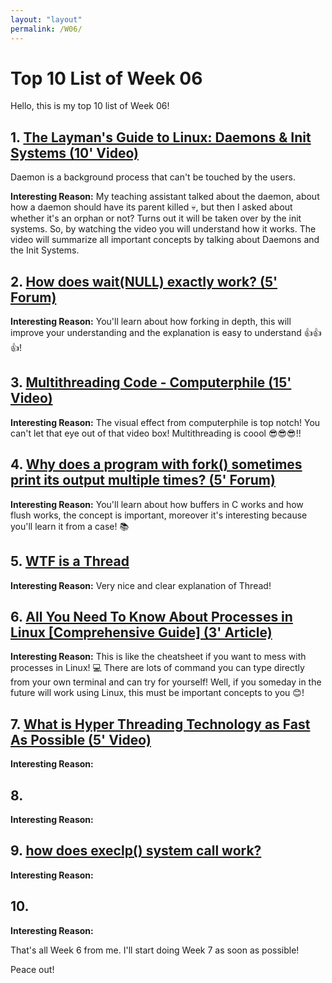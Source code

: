 ```yaml
---
layout: "layout"
permalink: /W06/
---
```


# Top 10 List of Week 06

Hello, this is my top 10 list of Week 06!

## 1. [The Layman's Guide to Linux: Daemons & Init Systems (10' Video)](https://www.youtube.com/watch?v=ydg9KZCCPE0)

Daemon is a background process that can't be touched by the users.

**Interesting Reason:** My teaching assistant talked about the daemon, about how a daemon should have its parent killed 💀, but then I asked about whether it's an orphan or not? Turns out it will be taken over by the init systems. So, by watching the video you will understand how it works. The video will summarize all important concepts by talking about Daemons and the Init Systems.

## 2. [How does wait(NULL) exactly work? (5' Forum)](https://stackoverflow.com/questions/42426816/how-does-waitnull-exactly-work)

**Interesting Reason:** You'll learn about how forking in depth, this will improve your understanding and the explanation is easy to understand 👍👍👍!

## 3. [Multithreading Code - Computerphile (15' Video)](https://www.youtube.com/watch?v=7ENFeb-J75k)

**Interesting Reason:** The visual effect from computerphile is top notch! You can't let that eye out of that video box! Multithreading is coool 😎😎😎!!

## 4. [Why does a program with fork() sometimes print its output multiple times? (5' Forum)](https://unix.stackexchange.com/questions/447898/why-does-a-program-with-fork-sometimes-print-its-output-multiple-times)

**Interesting Reason:** You'll learn about how buffers in C works and how flush works, the concept is important, moreover it's interesting because you'll learn it from a case! 📚

## 5. [WTF is a Thread](https://www.youtube.com/watch?v=WYW_zRF-y-I)

**Interesting Reason:** Very nice and clear explanation of Thread!

## 6. [All You Need To Know About Processes in Linux [Comprehensive Guide] (3' Article)](https://www.tecmint.com/linux-process-management/)

**Interesting Reason:** This is like the cheatsheet if you want to mess with processes in Linux! 💻 There are lots of command you can type directly from your own terminal and can try for yourself! Well, if you someday in the future will work using Linux, this must be important concepts to you 😊!

## 7. [What is Hyper Threading Technology as Fast As Possible (5' Video)](https://www.youtube.com/watch?v=wnS50lJicXc)

**Interesting Reason:** 

## 8. []()

**Interesting Reason:** 

## 9. [how does execlp() system call work?](https://stackoverflow.com/questions/25992622/how-does-execlp-system-call-work)

**Interesting Reason:** 

## 10. []()

**Interesting Reason:** 

That's all Week 6 from me. I'll start doing Week 7 as soon as possible!

Peace out!
